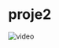 # proje2

![video](https://user-images.githubusercontent.com/121395728/213565065-38e7d45d-7468-4fd7-9c63-f060c300139c.gif)
